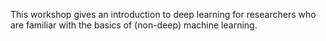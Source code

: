 This workshop gives an introduction to deep learning for researchers who are familiar with the basics of (non-deep) machine learning. 
